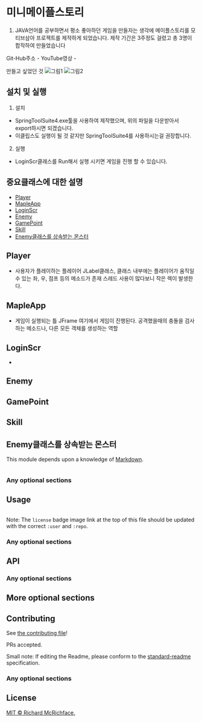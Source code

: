 
  # 미니메이플스토리
 1. JAVA언어를 공부하면서 평소 좋아하던 게임을 만들자는 생각에 메이플스토리를 모티브삼아 프로젝트를 제작하게 되었습니다. 제작 기간은 3주정도 걸렸고 총 3명이 합작하여 만들었습니다

Git-Hub주소 - 
YouTube영상 -


만들고 싶었던 것
![그림1]()
![그림2]()

## 설치 및 실행
1. 설치
- SpringToolSuite4.exe툴을 사용하여 제작했으며, 위의 파일을 다운받아서 export하시면 되겠습니다.
- 이클립스도 실행이 될 것 같지만 SpringToolSuite4를 사용하시는걸 권장합니다.
2. 실행
- LoginScr클래스를 Run해서 실행 시키면 게임을 진행 할 수 있습니다.


## 중요클래스에 대한 설명

- [Player](#player)
- [MapleApp](#mapleapp)
- [LoginScr](#loginscr)
- [Enemy](#enemy)
- [GamePoint](#gamepoint)
- [Skill](#skill)
- [Enemy클래스를 상속받는 몬스터](#monster)

## Player
 - 사용자가 플레이하는 플레이어 JLabel클래스, 클래스 내부에는 플레이어가 움직일 수 있는 좌, 우, 점프 등의 메소드가 존재 스레드 사용이 많다보니 작은 렉이 발생한다.

## MapleApp
 - 게임이 실행되는 틀 JFrame 여기에서 게임이 진행된다. 공격했을때의 충돌을 검사하는 메소드나, 다른 모든 객체를 생성하는 역할

## LoginScr
 - 

## Enemy

## GamePoint

## Skill

## Enemy클래스를 상속받는 몬스터

This module depends upon a knowledge of [Markdown]().

```
```

### Any optional sections

## Usage

```
```

Note: The `license` badge image link at the top of this file should be updated with the correct `:user` and `:repo`.

### Any optional sections

## API

### Any optional sections

## More optional sections

## Contributing

See [the contributing file](CONTRIBUTING.md)!

PRs accepted.

Small note: If editing the Readme, please conform to the [standard-readme](https://github.com/RichardLitt/standard-readme) specification.

### Any optional sections

## License

[MIT © Richard McRichface.](../LICENSE)

